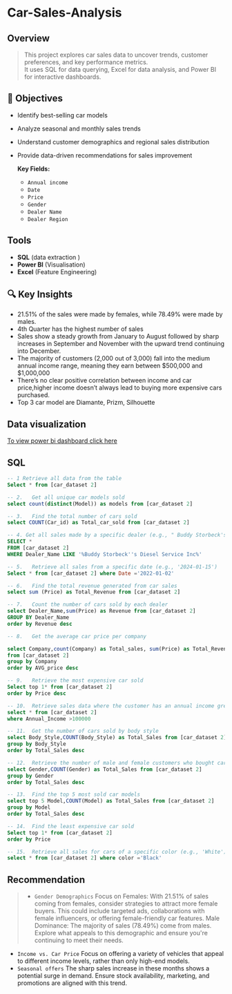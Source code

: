 # Car-Sales-Analysis

##  Overview  
> This project explores car sales data to uncover trends, customer preferences, and key performance metrics.  
It uses SQL for data querying, Excel for data analysis, and Power BI for interactive dashboards.

## 🎯 Objectives  
- Identify best-selling car models   
- Analyze seasonal and monthly sales trends  
- Understand customer demographics and regional sales distribution  
- Provide data-driven recommendations for sales improvement
 
  **Key Fields:**  
  - `Annual income`  
  - `Date`  
  - `Price`  
  - `Gender`  
  - `Dealer Name`  
  - `Dealer Region`
    
## Tools  
- **SQL** (data extraction )   
- **Power BI** (Visualisation)  
- **Excel** (Feature Engineering)

## 🔍 Key Insights  
- 21.51% of the sales were made by females, while 78.49% were made by males.
- 4th Quarter has the highest number of sales
- Sales show a steady growth from January to August followed by sharp increases in September and November with the upward trend continuing into December.
- The majority of customers (2,000 out of 3,000) fall into the medium annual income range,
meaning they earn between $500,000 and $1,000,000
- There’s no clear positive correlation between income and car price,higher income doesn’t always lead to buying more expensive cars purchased.
- Top 3 car model are Diamante, Prizm, Silhouette
## Data visualization
  [To view power bi dashboard click here](https://ibb.co/v4F8MFcd)
## SQL
``` sql
-- 1 Retrieve all data from the table
Select * from [car_dataset 2]

-- 2.	Get all unique car models sold
select count(distinct(Model)) as models from [car_dataset 2]

-- 3.	Find the total number of cars sold
select COUNT(Car_id) as Total_car_sold from [car_dataset 2]

-- 4. Get all sales made by a specific dealer (e.g., " Buddy Storbeck's Diesel Service Inc”)
SELECT *
FROM [car_dataset 2]
WHERE Dealer_Name LIKE '%Buddy Storbeck''s Diesel Service Inc%'

-- 5.	Retrieve all sales from a specific date (e.g., '2024-01-15')
Select * from [car_dataset 2] where Date ='2022-01-02'

-- 6.	Find the total revenue generated from car sales
select sum (Price) as Total_Revenue from [car_dataset 2]

-- 7.	Count the number of cars sold by each dealer
select Dealer_Name,sum(Price) as Revenue from [car_dataset 2] 
GROUP BY Dealer_Name
order by Revenue desc

-- 8.	Get the average car price per company

select Company,count(Company) as Total_sales, sum(Price) as Total_Revenue, AVG(Price) as AVG_price
from [car_dataset 2] 
group by Company
order by AVG_price desc

-- 9.	Retrieve the most expensive car sold
Select top 1* from [car_dataset 2] 
order by Price desc

-- 10.	Retrieve sales data where the customer has an annual income greater than $100,000
select * from [car_dataset 2]
where Annual_Income >100000

-- 11.	Get the number of cars sold by body style
select Body_Style,COUNT(Body_Style) as Total_Sales from [car_dataset 2]
group by Body_Style
order by Total_Sales desc

-- 12.	Retrieve the number of male and female customers who bought cars
select Gender,COUNT(Gender) as Total_Sales from [car_dataset 2]
group by Gender
order by Total_Sales desc

-- 13.	Find the top 5 most sold car models
select top 5 Model,COUNT(Model) as Total_Sales from [car_dataset 2]
group by Model
order by Total_Sales desc

-- 14.	Find the least expensive car sold
Select top 1* from [car_dataset 2] 
order by Price 

-- 15.	Retrieve all sales for cars of a specific color (e.g., 'White')
select * from [car_dataset 2] where color ='Black'
```

## Recommendation
> - `Gender Demographics`
Focus on Females: With 21.51% of sales coming from females, consider strategies to attract more female buyers. This could include targeted ads, collaborations with female influencers, or offering female-friendly car features.
Male Dominance: The majority of sales (78.49%) come from males. Explore what appeals to this demographic and ensure you're continuing to meet their needs.
- `Income vs. Car Price`
    Focus on offering a variety of vehicles that appeal to different income levels, rather than only high-end models.
- `Seasonal offers`
   The sharp sales increase in these months shows a potential surge in demand. Ensure stock availability, marketing, and promotions are aligned with this trend.

